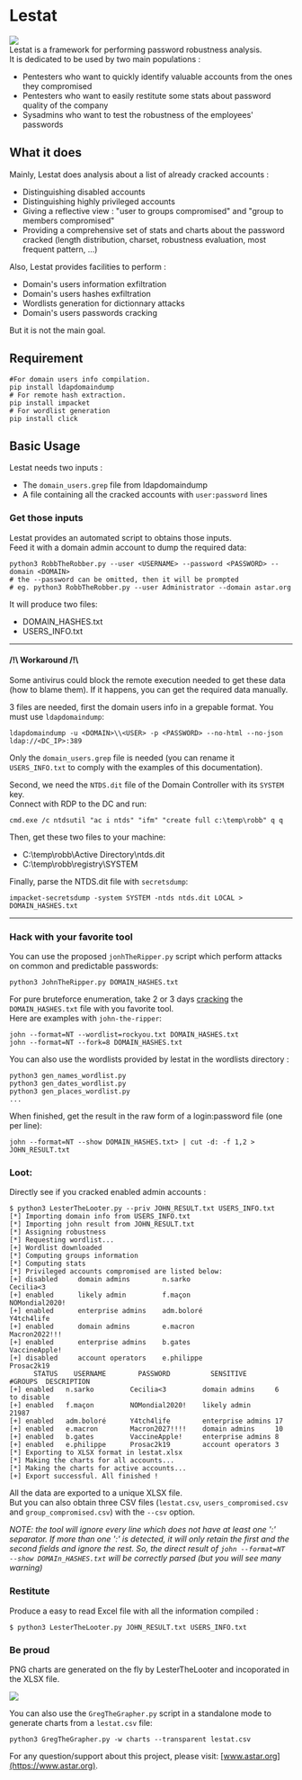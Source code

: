# Lestat

![](https://3.bp.blogspot.com/-PF5wQWEREK0/U_DS_eJM8nI/AAAAAAAAAVw/ack4TeHRyME/s1600/033.jpg)  
Lestat is a framework for performing password robustness analysis.  
It is dedicated to be used by two main populations :
- Pentesters who want to quickly identify valuable accounts from the ones they compromised
- Pentesters who want to easily restitute some stats about password quality of the company
- Sysadmins who want to test the robustness of the employees' passwords

## What it does

Mainly, Lestat does analysis about a list of already cracked accounts :

- Distinguishing disabled accounts
- Distinguishing highly privileged accounts
- Giving a reflective view : "user to groups compromised" and "group to members compromised"
- Providing a comprehensive set of stats and charts about the password cracked (length distribution, charset, robustness evaluation, most frequent pattern, ...)

Also, Lestat provides facilities to perform :

- Domain's users information exfiltration
- Domain's users hashes exfiltration
- Wordlists generation for dictionnary attacks
- Domain's users passwords cracking

But it is not the main goal.

## Requirement

```
#For domain users info compilation.  
pip install ldapdomaindump
# For remote hash extraction.
pip install impacket
# For wordlist generation
pip install click
```

## Basic Usage

Lestat needs two inputs :

- The `domain_users.grep` file from ldapdomaindump
- A file containing all the cracked accounts with `user:password` lines

### Get those inputs

Lestat provides an automated script to obtains those inputs.  
Feed it with a domain admin account to dump the required data:
```
python3 RobbTheRobber.py --user <USERNAME> --password <PASSWORD> --domain <DOMAIN>
# the --password can be omitted, then it will be prompted
# eg. python3 RobbTheRobber.py --user Administrator --domain astar.org
```
It will produce two files:
- DOMAIN_HASHES.txt
- USERS_INFO.txt

---
#### /!\ Workaround /!\

Some antivirus could block the remote execution needed to get these data (how to blame them). If it happens, you can get the required data manually.  

3 files are needed, first the domain users info in a grepable format. You must use `ldapdomaindump`:
```
ldapdomaindump -u <DOMAIN>\\<USER> -p <PASSWORD> --no-html --no-json ldap://<DC_IP>:389
```
Only the `domain_users.grep` file is needed (you can rename it `USERS_INFO.txt` to comply with the examples of this documentation).

Second, we need the `NTDS.dit` file of the Domain Controller with its `SYSTEM` key.  
Connect with RDP to the DC and run:
```
cmd.exe /c ntdsutil "ac i ntds" "ifm" "create full c:\temp\robb" q q
```
Then, get these two files to your machine:
- C:\temp\robb\Active Directory\ntds.dit
- C:\temp\robb\registry\SYSTEM

Finally, parse the NTDS.dit file with `secretsdump`:
```
impacket-secretsdump -system SYSTEM -ntds ntds.dit LOCAL > DOMAIN_HASHES.txt
```
---

### Hack with your favorite tool

You can use the proposed `jonhTheRipper.py` script which perform attacks on common and predictable passwords:
```
python3 JohnTheRipper.py DOMAIN_HASHES.txt
```

For pure bruteforce enumeration, take 2 or 3 days [cracking](https://github.com/astar-security/Lestat/wiki/Crack_with_john) the `DOMAIN_HASHES.txt` file with you favorite tool.    
Here are examples with `john-the-ripper`:
```
john --format=NT --wordlist=rockyou.txt DOMAIN_HASHES.txt
john --format=NT --fork=8 DOMAIN_HASHES.txt
```

You can also use the wordlists provided by lestat in the wordlists directory :

```
python3 gen_names_wordlist.py
python3 gen_dates_wordlist.py
python3 gen_places_wordlist.py
...
```

When finished, get the result in the raw form of a login:password file (one per line):
```
john --format=NT --show DOMAIN_HASHES.txt> | cut -d: -f 1,2 > JOHN_RESULT.txt
```

### Loot:
Directly see if you cracked enabled admin accounts :
```
$ python3 LesterTheLooter.py --priv JOHN_RESULT.txt USERS_INFO.txt
[*] Importing domain info from USERS_INFO.txt
[*] Importing john result from JOHN_RESULT.txt
[*] Assigning robustness
[*] Requesting wordlist...
[+] Wordlist downloaded
[*] Computing groups information
[*] Computing stats
[*] Privileged accounts compromised are listed below:
[+]	disabled     domain admins        n.sarko                  Cecilia<3
[+]	enabled      likely admin         f.maçon                  NOMondial2020!
[+]	enabled      enterprise admins    adm.boloré               Y4tch4life
[+]	enabled      domain admins        e.macron                 Macron2022!!!
[+]	enabled      enterprise admins    b.gates                  VaccineApple!
[+]	disabled     account operators    e.philippe               Prosac2k19
	  STATUS    USERNAME        PASSWORD          SENSITIVE         #GROUPS  DESCRIPTION
[+]	enabled   n.sarko         Cecilia<3         domain admins     6        to disable
[+]	enabled   f.maçon         NOMondial2020!    likely admin      21987       
[+]	enabled   adm.boloré      Y4tch4life        enterprise admins 17       
[+]	enabled   e.macron        Macron2027!!!!    domain admins     10       
[+]	enabled   b.gates         VaccineApple!     enterprise admins 8        
[+]	enabled   e.philippe      Prosac2k19        account operators 3             
[*] Exporting to XLSX format in lestat.xlsx
[*] Making the charts for all accounts...
[*] Making the charts for active accounts...
[+] Export successful. All finished !
```
All the data are exported to a unique XLSX file.  
But you can also obtain three CSV files (`lestat.csv`, `users_compromised.csv` and `group_compromised.csv`) with the `--csv` option. 

_NOTE: the tool will ignore every line which does not have at least one ':' separator. If more than one ':' is detected, it will only retain the first and the second fields and ignore the rest. So, the direct result of `john --format=NT --show DOMAIn_HASHES.txt` will be correctly parsed (but you will see many warning)_

### Restitute

Produce a easy to read Excel file with all the information compiled :

```
$ python3 LesterTheLooter.py JOHN_RESULT.txt USERS_INFO.txt
```

### Be proud
PNG charts are generated on the fly by LesterTheLooter and incoporated in the XLSX file.

![](https://camo.githubusercontent.com/aa8c35cdb071322f9c0e0d3c0dae9d5bef295cfabaa01115159e640badafffde/68747470733a2f2f626f6e6e792e61737461722e6f72672f6578616d706c655f6c65737461742e706e67)

You can also use the `GregTheGrapher.py` script in a standalone mode to generate charts from a `lestat.csv` file:  
```
python3 GregTheGrapher.py -w charts --transparent lestat.csv 
```

For any question/support about this project, please visit: [www.astar.org](https://www.astar.org).
